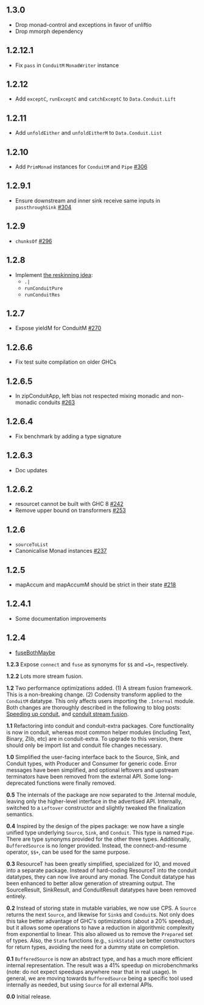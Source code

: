 ## 1.3.0

* Drop monad-control and exceptions in favor of unliftio
* Drop mmorph dependency

## 1.2.12.1

* Fix `pass` in `ConduitM` `MonadWriter` instance

## 1.2.12

* Add `exceptC`, `runExceptC` and `catchExceptC` to `Data.Conduit.Lift`

## 1.2.11

* Add `unfoldEither` and `unfoldEitherM` to `Data.Conduit.List`

## 1.2.10

* Add `PrimMonad` instances for `ConduitM` and `Pipe`
  [#306](https://github.com/snoyberg/conduit/pull/306)

## 1.2.9.1

* Ensure downstream and inner sink receive same inputs in
  `passthroughSink`
  [#304](https://github.com/snoyberg/conduit/issues/304)

## 1.2.9

* `chunksOf` [#296](https://github.com/snoyberg/conduit/pull/296)

## 1.2.8

* Implement
  [the reskinning idea](http://www.snoyman.com/blog/2016/09/proposed-conduit-reskin):
    * `.|`
    * `runConduitPure`
    * `runConduitRes`

## 1.2.7

* Expose yieldM for ConduitM [#270](https://github.com/snoyberg/conduit/pull/270)

## 1.2.6.6

* Fix test suite compilation on older GHCs

## 1.2.6.5

* In zipConduitApp, left bias not respected mixing monadic and non-monadic conduits [#263](https://github.com/snoyberg/conduit/pull/263)

## 1.2.6.4

* Fix benchmark by adding a type signature

## 1.2.6.3

* Doc updates

## 1.2.6.2

* resourcet cannot be built with GHC 8 [#242](https://github.com/snoyberg/conduit/issues/242)
* Remove upper bound on transformers [#253](https://github.com/snoyberg/conduit/issues/253)

## 1.2.6

* `sourceToList`
* Canonicalise Monad instances [#237](https://github.com/snoyberg/conduit/pull/237)

## 1.2.5

* mapAccum and mapAccumM should be strict in their state [#218](https://github.com/snoyberg/conduit/issues/218)

## 1.2.4.1

* Some documentation improvements

## 1.2.4

* [fuseBothMaybe](https://github.com/snoyberg/conduit/issues/199)

__1.2.3__ Expose `connect` and `fuse` as synonyms for `$$` and `=$=`, respectively.

__1.2.2__ Lots more stream fusion.

__1.2__ Two performance optimizations added. (1) A stream fusion framework. This is a non-breaking change. (2) Codensity transform applied to the `ConduitM` datatype. This only affects users importing the `.Internal` module. Both changes are thoroughly described in the following to blog posts: [Speeding up conduit](https://www.fpcomplete.com/blog/2014/08/iap-speeding-up-conduit), and [conduit stream fusion](https://www.fpcomplete.com/blog/2014/08/conduit-stream-fusion).

__1.1__ Refactoring into conduit and conduit-extra packages. Core functionality is now in conduit, whereas most common helper modules (including Text, Binary, Zlib, etc) are in conduit-extra. To upgrade to this version, there should only be import list and conduit file changes necessary.

__1.0__ Simplified the user-facing interface back to the Source, Sink, and Conduit types, with Producer and Consumer for generic code. Error messages have been simplified, and optional leftovers and upstream terminators have been removed from the external API. Some long-deprecated functions were finally removed.

__0.5__ The internals of the package are now separated to the .Internal module, leaving only the higher-level interface in the advertised API. Internally, switched to a `Leftover` constructor and slightly tweaked the finalization semantics.

__0.4__ Inspired by the design of the pipes package: we now have a single unified type underlying `Source`, `Sink`, and `Conduit`. This type is named `Pipe`. There are type synonyms provided for the other three types. Additionally, `BufferedSource` is no longer provided. Instead, the connect-and-resume operator, `$$+`, can be used for the same purpose.

__0.3__ ResourceT has been greatly simplified, specialized for IO, and moved into a separate package. Instead of hard-coding ResourceT into the conduit datatypes, they can now live around any monad. The Conduit datatype has been enhanced to better allow generation of streaming output. The SourceResult, SinkResult, and ConduitResult datatypes have been removed entirely.

__0.2__ Instead of storing state in mutable variables, we now use CPS. A `Source` returns the next `Source`, and likewise for `Sink`s and `Conduit`s. Not only does this take better advantage of GHC\'s optimizations (about a 20% speedup), but it allows some operations to have a reduction in algorithmic complexity from exponential to linear. This also allowed us to remove the `Prepared` set of types. Also, the `State` functions (e.g., `sinkState`) use better constructors for return types, avoiding the need for a dummy state on completion.

__0.1__ `BufferedSource` is now an abstract type, and has a much more efficient internal representation. The result was a 41% speedup on microbenchmarks (note: do not expect speedups anywhere near that in real usage). In general, we are moving towards `BufferedSource` being a specific tool used internally as needed, but using `Source` for all external APIs.

__0.0__ Initial release.
